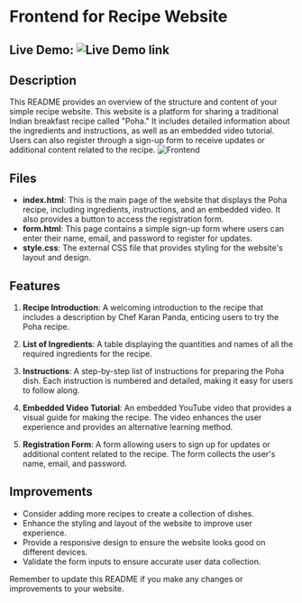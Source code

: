 # Frontend for Recipe Website

## Live Demo: ![Live Demo link](https://food-recipe-frontend.netlify.app)
## Description
This README provides an overview of the structure and content of your simple recipe website.
This website is a platform for sharing a traditional Indian breakfast recipe called "Poha." It includes detailed information about the ingredients and instructions, as well as an embedded video tutorial. Users can also register through a sign-up form to receive updates or additional content related to the recipe.
![Frontend](image.png)

## Files
- **index.html**: This is the main page of the website that displays the Poha recipe, including ingredients, instructions, and an embedded video. It also provides a button to access the registration form.
- **form.html**: This page contains a simple sign-up form where users can enter their name, email, and password to register for updates.
- **style.css**: The external CSS file that provides styling for the website's layout and design.

## Features
1. **Recipe Introduction**: A welcoming introduction to the recipe that includes a description by Chef Karan Panda, enticing users to try the Poha recipe.

2. **List of Ingredients**: A table displaying the quantities and names of all the required ingredients for the recipe.

3. **Instructions**: A step-by-step list of instructions for preparing the Poha dish. Each instruction is numbered and detailed, making it easy for users to follow along.

4. **Embedded Video Tutorial**: An embedded YouTube video that provides a visual guide for making the recipe. The video enhances the user experience and provides an alternative learning method.

5. **Registration Form**: A form allowing users to sign up for updates or additional content related to the recipe. The form collects the user's name, email, and password.

## Improvements
- Consider adding more recipes to create a collection of dishes.
- Enhance the styling and layout of the website to improve user experience.
- Provide a responsive design to ensure the website looks good on different devices.
- Validate the form inputs to ensure accurate user data collection.

Remember to update this README if you make any changes or improvements to your website.
